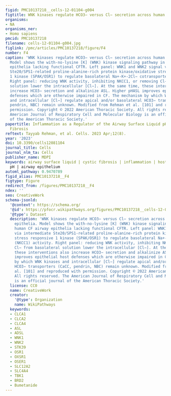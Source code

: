 ```yaml
---
figid: PMC10137218__cells-12-01104-g004
figtitle: WNK kinases regulate HCO3− versus Cl− secretion across human airway epithelia
organisms:
- NA
organisms_ner:
- Homo sapiens
pmcid: PMC10137218
filename: cells-12-01104-g004.jpg
figlink: /pmc/articles/PMC10137218/figure/F4
number: F4
caption: 'WNK kinases regulate HCO3− versus Cl− secretion across human airway epithelia.
  Model shows the with-no-lysine [K] (WNK) kinase signaling pathway in human CF airway
  epithelia lacking functional CFTR. Left panel: WNK1 and WNK2 signal via intermediate
  Ste20/SPS1-related proline-alanine-rich protein kinase/oxidative stress responsive
  1 kinase (SPAK/OSR1) to regulate basolateral Na+-K+-2Cl− cotransporter (NKCC1) activity.
  Right panel: reducing WNK activity, inhibiting NKCC1, or removing Cl− from basolateral
  solution lower the intracellular [Cl−]. At the same time, these interventions also
  increase HCO3− secretion and alkalinize ASL. Higher pHASL improves epithelial host
  defenses which are otherwise impaired in CF. The mechanism by which WNK kinases
  and intracellular [Cl−] regulate apical and/or basolateral HCO3− transporters (CaCC,
  pendrin, NBC) remain unknown. Modified from Rehman et al. [101] and reproduced with
  permission. Copyright © 2022 American Thoracic Society. All rights reserved. The
  American Journal of Respiratory Cell and Molecular Biology is an official journal
  of the American Thoracic Society.'
papertitle: Inflammation as a Regulator of the Airway Surface Liquid pH in Cystic
  Fibrosis
reftext: Tayyab Rehman, et al. Cells. 2023 Apr;12(8).
year: '2023'
doi: 10.3390/cells12081104
journal_title: Cells
journal_nlm_ta: Cells
publisher_name: MDPI
keywords: airway surface liquid | cystic fibrosis | inflammation | host defense |
  pH | airway epithelium
automl_pathway: 0.9470789
figid_alias: PMC10137218__F4
figtype: Figure
redirect_from: /figures/PMC10137218__F4
ndex: ''
seo: CreativeWork
schema-jsonld:
  '@context': https://schema.org/
  '@id': https://pfocr.wikipathways.org/figures/PMC10137218__cells-12-01104-g004.html
  '@type': Dataset
  description: 'WNK kinases regulate HCO3− versus Cl− secretion across human airway
    epithelia. Model shows the with-no-lysine [K] (WNK) kinase signaling pathway in
    human CF airway epithelia lacking functional CFTR. Left panel: WNK1 and WNK2 signal
    via intermediate Ste20/SPS1-related proline-alanine-rich protein kinase/oxidative
    stress responsive 1 kinase (SPAK/OSR1) to regulate basolateral Na+-K+-2Cl− cotransporter
    (NKCC1) activity. Right panel: reducing WNK activity, inhibiting NKCC1, or removing
    Cl− from basolateral solution lower the intracellular [Cl−]. At the same time,
    these interventions also increase HCO3− secretion and alkalinize ASL. Higher pHASL
    improves epithelial host defenses which are otherwise impaired in CF. The mechanism
    by which WNK kinases and intracellular [Cl−] regulate apical and/or basolateral
    HCO3− transporters (CaCC, pendrin, NBC) remain unknown. Modified from Rehman et
    al. [101] and reproduced with permission. Copyright © 2022 American Thoracic Society.
    All rights reserved. The American Journal of Respiratory Cell and Molecular Biology
    is an official journal of the American Thoracic Society.'
  license: CC0
  name: CreativeWork
  creator:
    '@type': Organization
    name: WikiPathways
  keywords:
  - CLCA1
  - CLCA2
  - CLCA4
  - ASL
  - ADSL
  - WNK1
  - WNK2
  - STK39
  - OSR1
  - OXSR1
  - OSER1
  - SLC12A2
  - SLC4A4
  - TBK1
  - BRD2
  - Bumetanide
---
```

